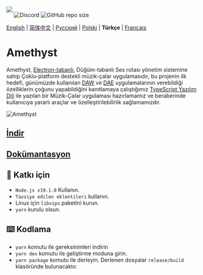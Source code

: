 

<img align="left" src="https://media.discordapp.net/attachments/667464431562653706/1025732056124235826/icon.png?width=128&height=128">

![Discord](https://img.shields.io/discord/385387666415550474?label=Discord&logo=discord&style=flat)
![GitHub repo size](https://img.shields.io/github/repo-size/geoxor/amethyst?label=Boyut)

[English](./README.md) | [简体中文](./README-zh.md) | [Русский](./README-ru.md) | [Polski](./README-pl.md) | **Türkçe**  | [Français](./README-fr.md)

# Amethyst 

Amethyst, [Electron-tabanlı](https://electronjs.org/), Düğüm-tabanlı Ses rotası yönetim sistemine sahip Çoklu-platform destekli müzik-çalar uygulamasıdır, bu projenin ilk hedefi, günümüzde kullanılan [DAW](https://tr.wikipedia.org/wiki/Dijital_ses_i%C5%9Fleme_istasyonu) ve [DAE](https://tr.wikipedia.org/wiki/Kategori:Ses_düzenleme_yazılımları) uygulamalarının verebildiği özelliklerin çoğunu yapabildiğini kanıtlamaya çalıştığımız [TypeScript Yazılım Dili](https://www.typescriptlang.org/) ile yazılan bir Müzik-Çalar uygulaması hazırlamamız ve beraberinde kullanıcıya yararlı araçlar ve özelleştirilebilirlik sağlamamızdır.

![Amethyst](https://cdn.discordapp.com/attachments/667464431562653706/1185332870064128020/image.png?ex=658f3a42&is=657cc542&hm=17279c55c3a1bb9b1e1d188a01d065a8afdebb35b2ec70402b62ee9bb454aecc&)
## [İndir](https://amethyst.pages.dev/installation/package_managers.html)
## [Dokümantasyon](https://amethyst.pages.dev/introduction.html)


## 📝 Katkı için
- `Node.js v19.1.0` Kullanın.
- `Tavsiye edilen eklentileri` kullanın.
- Linux için `libvips` paketini kurun.
- `yarn` kurulu olsun.

## ⌨️ Kodlama
- `yarn` komutu ile gereksinimleri indirin
- `yarn dev` komutu ile geliştirme moduna girin.
- `yarn package` komutu ile derleyin. Derlenen dosyalar `release/build` klasöründe bulunacaktır.
